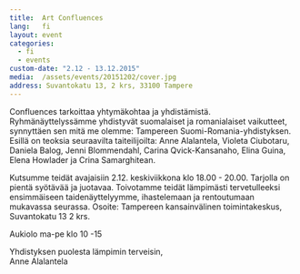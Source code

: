 ```yaml
---
title:  Art Confluences
lang:   fi
layout: event
categories:
  - fi
  - events
custom-date: "2.12 - 13.12.2015"
media:  /assets/events/20151202/cover.jpg
address: Suvantokatu 13, 2 krs, 33100 Tampere
---
```


Confluences tarkoittaa yhtymäkohtaa ja yhdistämistä. Ryhmänäyttelyssämme yhdistyvät suomalaiset ja romanialaiset vaikutteet, synnyttäen sen mitä me olemme: Tampereen Suomi-Romania-yhdistyksen. Esillä on teoksia seuraavilta taiteilijoilta: Anne Alalantela, Violeta Ciubotaru, Daniela Balog, Jenni Blommendahl, Carina Qvick-Kansanaho, Elina Guina, Elena Howlader ja Crina Samarghitean.

Kutsumme teidät avajaisiin 2.12. keskiviikkona klo 18.00 - 20.00. Tarjolla on pientä syötävää ja juotavaa. Toivotamme teidät lämpimästi tervetulleeksi ensimmäiseen taidenäyttelyymme, ihastelemaan ja rentoutumaan mukavassa seurassa.
Osoite: Tampereen kansainvälinen toimintakeskus, Suvantokatu 13 2 krs.

Aukiolo ma-pe klo 10 -15 

Yhdistyksen puolesta lämpimin terveisin,  
Anne Alalantela